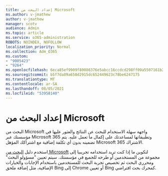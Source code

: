 ```yaml
---
title: إعداد البحث من Microsoft
ms.author: v-jmathew
author: v-jmathew
manager: scotv
audience: Admin
ms.topic: article
ms.service: o365-administration
ROBOTS: NOINDEX, NOFOLLOW
localization_priority: Normal
ms.collection: Adm_O365
ms.custom:
- "9005423"
- "9264"
ms.openlocfilehash: 6eca85ef9909f80086376e5abcc16ccdcd298ff09a5507161b222447d9f690c0
ms.sourcegitcommit: b5f7da89a650d2915dc652449623c78be6247175
ms.translationtype: MT
ms.contentlocale: ar-SA
ms.lasthandoff: 08/05/2021
ms.locfileid: "53958140"
---
```

# <a name="set-up-microsoft-search"></a>إعداد البحث من Microsoft

البحث من Microsoft واجهة سهلة الاستخدام للبحث عن النتائج والعثور عليها في مؤسستك عبر Microsoft 365 وتطبيقاتها لمساعدتك على إكمال ما تعمل عليه. يتم تضمينه بدون أي تكلفة إضافية مع اشتراكك المؤهل Microsoft 365 الاشتراك.

استخدم دليل [البحث من Microsoft](https://go.microsoft.com/fwlink/?linkid=2156919) لتكوين ما إذا كنت تريد استخدامه تجريبيا إلى مجموعة من المستخدمين أو طرحه للجميع في مؤسستك. سيتم تعيين "مسؤولو البحث" ومحرري البحث ثم تخصيص تجربة البحث للمستخدمين باستخدام الإجابات والخيارات الإضافية، مثل إضافة ملحق Bing إلى Chrome أو تعيين Bing كمحرك بحث افتراضي.
